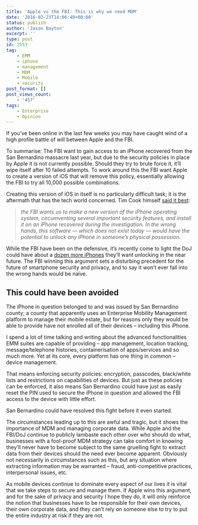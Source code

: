 ```yaml
---
title: 'Apple vs the FBI: This is why we need MDM'
date: '2016-02-23T14:06:40+00:00'
status: publish
author: 'Jason Bayton'
excerpt: ''
type: post
id: 2553
tag:
    - EMM
    - iphone
    - management
    - MDM
    - Mobile
    - security
post_format: []
post_views_count:
    - '457'
tags:
    - Enterprise
    - Opinion
---
```

If you’ve been online in the last few weeks you may have caught wind of a high profile battle of will between Apple and the FBI.

To summarise: The FBI want to gain access to an iPhone recovered from the San Bernardino massacre last year, but due to the security policies in place by Apple it is not currently possible. Should they try to brute force it, it’ll wipe itself after 10 failed attempts. To work around this the FBI want Apple to create a version of iOS that will remove this policy, essentially allowing the FBI to try all 10,000 possible combinations.

Creating this version of iOS in itself is no particularly difficult task; it is the aftermath that has the tech world concerned. Tim Cook himself [said it best](http://www.apple.com/customer-letter/):

> *the FBI wants us to make a new version of the iPhone operating system, circumventing several important security features, and install it on an iPhone recovered during the investigation. In the wrong hands, this software — which does not exist today — would have the potential to unlock any iPhone in someone’s physical possession.*

While the FBI have been on the defensive, it’s recently come to light the DoJ could have about a [dozen more iPhones](http://gizmodo.com/justice-department-forcing-apple-to-unlock-about-12-oth-1760749507) they’ll want unlocking in the near future. The FBI winning this argument sets a disturbing precedent for the future of smartphone security and privacy, and to say it won’t ever fall into the wrong hands would be naïve.

This could have been avoided
----------------------------

The iPhone in question belonged to and was issued by San Bernardino county; a county that apparently uses an Enterprise Mobility Management platform to manage their mobile estate, but for reasons only they would be able to provide have not enrolled all of their devices – including this iPhone.

I spend a lot of time talking and writing about the advanced functionalities EMM suites are capable of providing – app management, location tracking, message/telephone histories, containerisation of apps/services and so much more. Yet at its core, every platform has one thing in common – device management.

That means enforcing security policies: encryption, passcodes, black/white lists and restrictions on capabilities of devices. But just as these policies can be enforced, it also means San Bernardino could have just as easily reset the PIN used to secure the iPhone in question and allowed the FBI access to the device with little effort.

San Bernardino could have resolved this fight before it even started.

The circumstances leading up to this are awful and tragic, but it shows the importance of MDM and managing corporate data. While Apple and the FBI/DoJ continue to publicly lambaste each other over who should do what, businesses with a fool-proof MDM strategy can take comfort in knowing they’ll never have to become subject to the same gruelling fight to extract data from their devices should the need ever become apparent. Obviously not necessarily in circumstances such as this, but any situation where extracting information may be warranted – fraud, anti-competitive practices, interpersonal issues, etc.

As mobile devices continue to dominate every aspect of our lives it is vital that we take steps to secure and manage them. If Apple wins this argument, and for the sake of privacy and security I hope they do, it will only reinforce the notion that businesses have to be responsible for their own devices, their own corporate data, and they can’t rely on someone else to try to put the entire industry at risk if they are not.